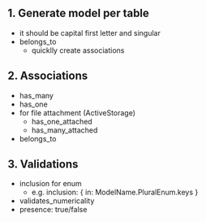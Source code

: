 ## 1. Generate model per table

* it should be capital first letter and singular
* belongs_to
  * quicklly create associations

## 2. Associations

* has_many
* has_one
* for file attachment (ActiveStorage)
  * has_one_attached
  * has_many_attached
* belongs_to

## 3. Validations

* inclusion for enum
  * e.g. inclusion: { in: ModelName.PluralEnum.keys }
* validates_numericality
* presence: true/false


